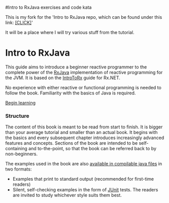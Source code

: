 #Intro to RxJava exercises and code kata

This is my fork for the 'Intro to RxJava repo, which can be found under this link: [[CLICK]](/https://github.com/Froussios/Intro-To-RxJava)'

It will be a place where I will try various stuff from the tutorial.



# Intro to RxJava

This guide aims to introduce a beginner reactive programmer to the complete power of the [RxJava](https://github.com/ReactiveX/RxJava) implementation of reactive programming for the JVM. It is based on the [IntroToRx](http://www.introtorx.com) guide for Rx.NET.

No experience with either reactive or functional programming is needed to follow the book. Familiarity with the basics of Java is required.

[Begin learning](/Part%201%20-%20Getting%20Started/1.%20Why%20Rx.md)

### Structure

The content of this book is meant to be read from start to finish. It is bigger than your average tutorial and smaller than an actual book. It begins with the basics and every subsequent chapter introduces increasingly advanced features and concepts. Sections of the book are intended to be self-containing and to-the-point, so that the book can be referred back to by non-beginners.

The examples used in the book are also [available in compilable java files](/tests/java/itrx) in two formats:
* Examples that print to standard output (recommended for first-time readers)
* Silent, self-checking examples in the form of [JUnit](http://junit.org/) tests.
The readers are invited to study whichever style suits them best.

